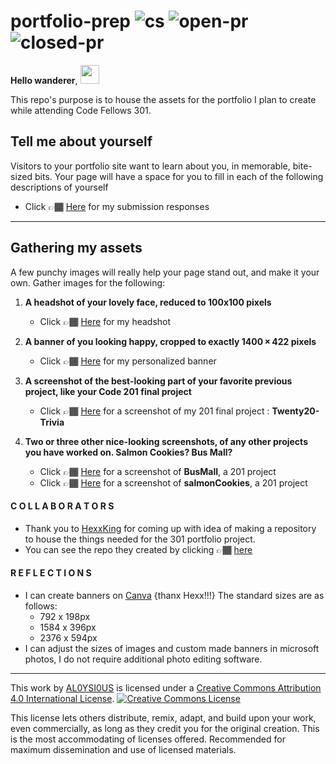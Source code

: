 # portfolio-prep ![cs](https://img.shields.io/github/license/AL0YSI0US/portfolio-prep) ![open-pr](https://img.shields.io/github/issues-pr-raw/AL0YSI0US/portfolio-prep) ![closed-pr](https://img.shields.io/github/issues-pr-closed/AL0YSI0US/portfolio-prep)

**Hello wanderer**, <img src="https://raw.githubusercontent.com/MartinHeinz/MartinHeinz/master/wave.gif" width="30px">

This repo's purpose is to house the assets for the portfolio I plan to create while attending Code Fellows 301.

## Tell me about yourself

Visitors to your portfolio site want to learn about you, in memorable, bite-sized bits. Your page will have a space for you to fill in each of the following descriptions of yourself

* Click 👉🏾 [Here](https://github.com/AL0YSI0US/portfolio-prep/blob/main/aloysiousBio.md) for my submission responses

---

## Gathering my assets

A few punchy images will really help your page stand out, and make it your own. Gather images for the following:

1. **A headshot of your lovely face, reduced to 100x100 pixels**

   * Click 👉🏾 [Here](https://github.com/AL0YSI0US/portfolio-prep/blob/main/assets/headshot_100x100.jpg) for my headshot
2. **A banner of you looking happy, cropped to exactly 1400 × 422 pixels**

   * Click 👉🏾 [Here](https://github.com/AL0YSI0US/portfolio-prep/blob/main/assets/banner_1400x422.png) for my personalized banner
3. **A screenshot of the best-looking part of your favorite previous project, like your Code 201 final project**

   * Click 👉🏾 [Here](https://github.com/AL0YSI0US/portfolio-prep/blob/main/assets/triviaGameplay.JPG) for a screenshot of my 201 final project : **Twenty20-Trivia**
4. **Two or three other nice-looking screenshots, of any other projects you have worked on. Salmon Cookies? Bus Mall?**

   * Click 👉🏾 [Here](https://github.com/AL0YSI0US/portfolio-prep/blob/main/assets/busMall.JPG) for a screenshot of **BusMall**, a 201 project
   * Click 👉🏾 [Here](https://github.com/AL0YSI0US/portfolio-prep/blob/main/assets/salmonCookies.JPG) for a screenshot of **salmonCookies**, a 201 project

#### C O L L A B O R A T O R S

+ Thank you to [HexxKing](https://github.com/HexxKing) for coming up with idea of making a repository to house the things needed for the 301 portfolio project.
+ You can see the repo they created by clicking 👉🏾 [here](https://github.com/HexxKing/portfolioPrep)


#### R E F L E C T I O N S

+ I can create banners on [Canva](https://www.canva.com/) {thanx Hexx!!!} The standard sizes are as follows:
  + 792 x 198px
  + 1584 x 396px
  + 2376 x 594px
+ I can adjust the sizes of images and custom made banners in microsoft photos, I do not require additional photo editing software.


---



This work by [AL0YSI0US](https://github.com/AL0YSI0US/) is licensed under a [Creative Commons Attribution 4.0 International License](http://creativecommons.org/licenses/by/4.0/). [![Creative Commons License](https://camo.githubusercontent.com/72af7c8e70a45c471163e803748d0338b3b2b52f6b040804e549e4163de72a58/68747470733a2f2f692e6372656174697665636f6d6d6f6e732e6f72672f6c2f62792f342e302f38387833312e706e67)](http://creativecommons.org/licenses/by/4.0/)

This license lets others distribute, remix, adapt, and build upon your work, even commercially, as long as they credit you for the original creation. This is the most accommodating of licenses offered. Recommended for maximum dissemination and use of licensed materials.
